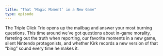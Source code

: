 ```yaml
---
title: "That ‘Magic Moment’ in a New Game"
type: episode
---
```

The Triple Click Trio opens up the mailbag and answer your most burning questions. This time around we’ve got questions about in-game morality, ferreting out the truth when reporting, our favorite moments in a new game, silent Nintendo protagonists, and whether Kirk records a new version of that “bing” sound every time he makes it.
